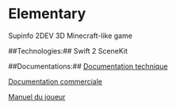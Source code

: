 # Elementary

Supinfo 2DEV 3D Minecraft-like game


##Technologies:##
Swift 2
SceneKit

##Documentations:##
[Documentation technique](https://github.com/matvdg/Elementary/raw/master/Documentation%20technique%20Elementary.pdf)

[Documentation commerciale](https://github.com/matvdg/Elementary/raw/master/Elementary%20Documentation%20Commerciale.pdf)

[Manuel du joueur](https://github.com/matvdg/Elementary/raw/master/Elementary%20Manuel%20du%20joueur.pdf)
